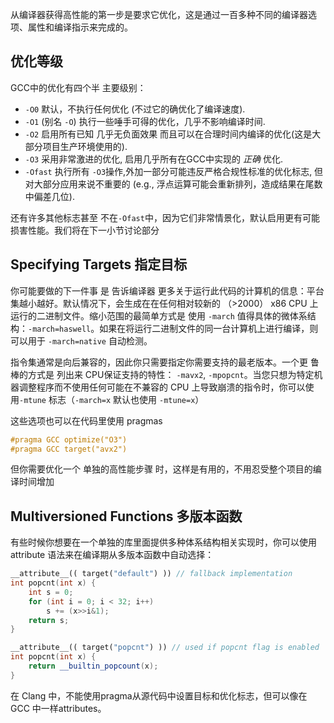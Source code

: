 
从编译器获得高性能的第一步是要求它优化，这是通过一百多种不同的编译器选项、属性和编译指示来完成的。

## 优化等级

GCC中的优化有四个半 主要级别：

- `-O0` 默认，不执行任何优化 (不过它的确优化了编译速度).
- `-O1` (别名 `-O`) 执行一些唾手可得的优化，几乎不影响编译时间.
- `-O2` 启用所有已知 几乎无负面效果 而且可以在合理时间内编译的优化(这是大部分项目生产环境使用的).
- `-O3` 采用非常激进的优化, 启用几乎所有在GCC中实现的 *正确* 优化.
- `-Ofast` 执行所有 `-O3`操作,外加一部分可能违反严格合规性标准的优化标志, 但对大部分应用来说不重要的 (e.g., 浮点运算可能会重新排列，造成结果在尾数中偏差几位).

还有许多其他标志甚至 不在`-Ofast`中，因为它们非常情景化，默认启用更有可能损害性能。我们将在下一小节讨论部分

## Specifying Targets 指定目标

你可能要做的下一件事 是 告诉编译器 更多关于运行此代码的计算机的信息：平台集越小越好。默认情况下，会生成在在任何相对较新的 （>2000） x86 CPU 上运行的二进制文件。缩小范围的最简单方式是 使用 `-march` 值得具体的微体系结构：`-march=haswell`。如果在将运行二进制文件的同一台计算机上进行编译，则可以用于 `-march=native` 自动检测。

指令集通常是向后兼容的，因此你只需要指定你需要支持的最老版本。一个更 鲁棒的方式是 列出来 CPU保证支持的特性： `-mavx2`, `-mpopcnt`。当您只想为特定机器调整程序而不使用任何可能在不兼容的 CPU 上导致崩溃的指令时，你可以使用`-mtune` 标志（`-march=x` 默认也使用 `-mtune=x`）

这些选项也可以在代码里使用 pragmas

```c++
#pragma GCC optimize("O3")
#pragma GCC target("avx2")
```

但你需要优化一个 单独的高性能步骤 时，这样是有用的，不用忍受整个项目的编译时间增加
## Multiversioned Functions 多版本函数

有些时候你想要在一个单独的库里面提供多种体系结构相关实现时，你可以使用attribute 语法来在编译期从多版本函数中自动选择：

```c++
__attribute__(( target("default") )) // fallback implementation
int popcnt(int x) {
    int s = 0;
    for (int i = 0; i < 32; i++)
        s += (x>>i&1);
    return s;
}

__attribute__(( target("popcnt") )) // used if popcnt flag is enabled
int popcnt(int x) {
    return __builtin_popcount(x);
}
```

在 Clang 中，不能使用pragma从源代码中设置目标和优化标志，但可以像在 GCC 中一样attributes。